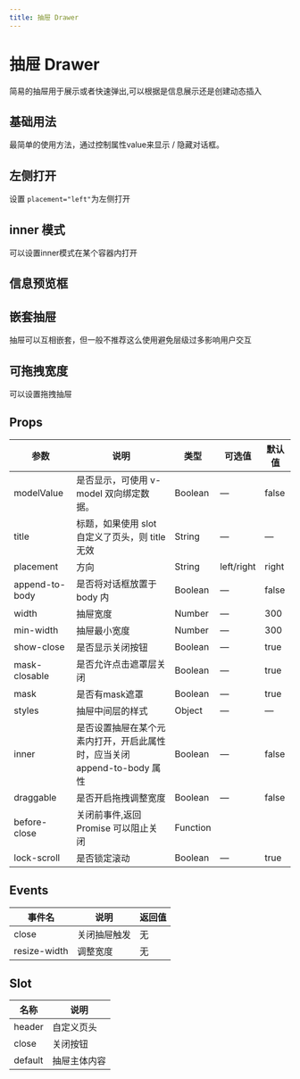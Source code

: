 ```yaml
---
title: 抽屉 Drawer
---
```


# 抽屉 Drawer

简易的抽屉用于展示或者快速弹出,可以根据是信息展示还是创建动态插入

## 基础用法

最简单的使用方法，通过控制属性value来显示 / 隐藏对话框。

<preview path="./demo/Drawer/Basic.vue"></preview>

## 左侧打开

设置 `placement="left"`为左侧打开

<preview path="./demo/Drawer/Left.vue"></preview>

## inner 模式

可以设置inner模式在某个容器内打开

<preview path="./demo/Drawer/Inner.vue"></preview>

## 信息预览框

<preview path="./demo/Drawer/Preview.vue"></preview>

## 嵌套抽屉

抽屉可以互相嵌套，但一般不推荐这么使用避免层级过多影响用户交互

<preview path="./demo/Drawer/Qiantao.vue"></preview>

## 可拖拽宽度

可以设置拖拽抽屉

<preview path="./demo/Drawer/Dragable.vue"></preview>

## Props

| 参数           | 说明                                                                     | 类型     | 可选值     | 默认值 |
| -------------- | ------------------------------------------------------------------------ | -------- | ---------- | ------ |
| modelValue     | 是否显示，可使用 v-model 双向绑定数据。                                  | Boolean  | —          | false  |
| title          | 标题，如果使用 slot 自定义了页头，则 title 无效                          | String   | —          | —      |
| placement      | 方向                                                                     | String   | left/right | right  |
| append-to-body | 是否将对话框放置于 body 内                                               | Boolean  | —          | false  |
| width          | 抽屉宽度                                                                 | Number   | —          | 300    |
| min-width      | 抽屉最小宽度                                                             | Number   | —          | 300    |
| show-close     | 是否显示关闭按钮                                                         | Boolean  | —          | true   |
| mask-closable  | 是否允许点击遮罩层关闭                                                   | Boolean  | —          | true   |
| mask           | 是否有mask遮罩                                                           | Boolean  | —          | true   |
| styles         | 抽屉中间层的样式                                                         | Object   | —          | —      |
| inner          | 是否设置抽屉在某个元素内打开，开启此属性时，应当关闭 append-to-body 属性 | Boolean  | —          | false  |
| draggable      | 是否开启拖拽调整宽度                                                     | Boolean  | —          | false  |
| before-close   | 关闭前事件,返回 Promise 可以阻止关闭                                     | Function |
| lock-scroll    | 是否锁定滚动                                                             | Boolean  | —          | true   |

## Events

| 事件名       | 说明         | 返回值 |
| ------------ | ------------ | ------ |
| close        | 关闭抽屉触发 | 无     |
| resize-width | 调整宽度     | 无     |

## Slot

| 名称    | 说明         |
| ------- | ------------ |
| header  | 自定义页头   |
| close   | 关闭按钮     |
| default | 抽屉主体内容 |
